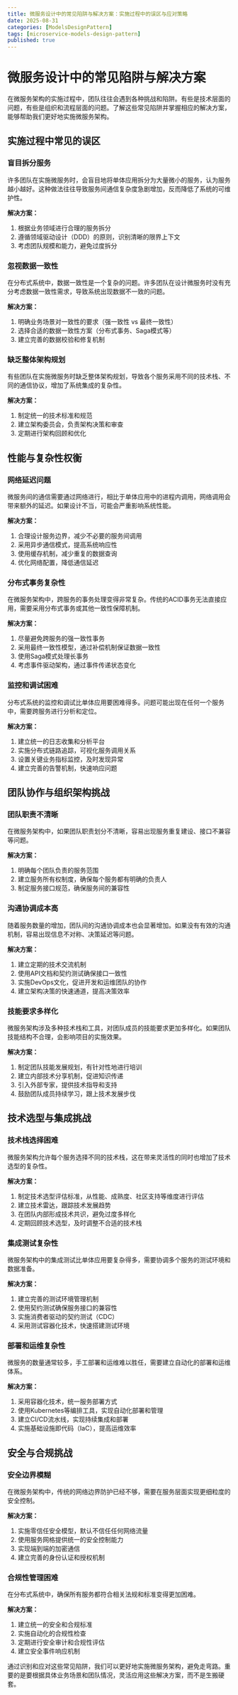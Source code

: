 ```yaml
---
title: 微服务设计中的常见陷阱与解决方案：实施过程中的误区与应对策略
date: 2025-08-31
categories: [ModelsDesignPattern]
tags: [microservice-models-design-pattern]
published: true
---
```


# 微服务设计中的常见陷阱与解决方案

在微服务架构的实施过程中，团队往往会遇到各种挑战和陷阱。有些是技术层面的问题，有些是组织和流程层面的问题。了解这些常见陷阱并掌握相应的解决方案，能够帮助我们更好地实施微服务架构。

## 实施过程中常见的误区

### 盲目拆分服务
许多团队在实施微服务时，会盲目地将单体应用拆分为大量微小的服务，认为服务越小越好。这种做法往往导致服务间通信复杂度急剧增加，反而降低了系统的可维护性。

**解决方案：**
1. 根据业务领域进行合理的服务拆分
2. 遵循领域驱动设计（DDD）的原则，识别清晰的限界上下文
3. 考虑团队规模和能力，避免过度拆分

### 忽视数据一致性
在分布式系统中，数据一致性是一个复杂的问题。许多团队在设计微服务时没有充分考虑数据一致性需求，导致系统出现数据不一致的问题。

**解决方案：**
1. 明确业务场景对一致性的要求（强一致性 vs 最终一致性）
2. 选择合适的数据一致性方案（分布式事务、Saga模式等）
3. 建立完善的数据校验和修复机制

### 缺乏整体架构规划
有些团队在实施微服务时缺乏整体架构规划，导致各个服务采用不同的技术栈、不同的通信协议，增加了系统集成的复杂性。

**解决方案：**
1. 制定统一的技术标准和规范
2. 建立架构委员会，负责架构决策和审查
3. 定期进行架构回顾和优化

## 性能与复杂性权衡

### 网络延迟问题
微服务间的通信需要通过网络进行，相比于单体应用中的进程内调用，网络调用会带来额外的延迟。如果设计不当，可能会严重影响系统性能。

**解决方案：**
1. 合理设计服务边界，减少不必要的服务间调用
2. 采用异步通信模式，提高系统响应性
3. 使用缓存机制，减少重复的数据查询
4. 优化网络配置，降低通信延迟

### 分布式事务复杂性
在微服务架构中，跨服务的事务处理变得非常复杂。传统的ACID事务无法直接应用，需要采用分布式事务或其他一致性保障机制。

**解决方案：**
1. 尽量避免跨服务的强一致性事务
2. 采用最终一致性模型，通过补偿机制保证数据一致性
3. 使用Saga模式处理长事务
4. 考虑事件驱动架构，通过事件传递状态变化

### 监控和调试困难
分布式系统的监控和调试比单体应用要困难得多。问题可能出现在任何一个服务中，需要跨服务进行分析和定位。

**解决方案：**
1. 建立统一的日志收集和分析平台
2. 实施分布式链路追踪，可视化服务调用关系
3. 设置关键业务指标监控，及时发现异常
4. 建立完善的告警机制，快速响应问题

## 团队协作与组织架构挑战

### 团队职责不清晰
在微服务架构中，如果团队职责划分不清晰，容易出现服务重复建设、接口不兼容等问题。

**解决方案：**
1. 明确每个团队负责的服务范围
2. 建立服务所有权制度，确保每个服务都有明确的负责人
3. 制定服务接口规范，确保服务间的兼容性

### 沟通协调成本高
随着服务数量的增加，团队间的沟通协调成本也会显著增加。如果没有有效的沟通机制，容易出现信息不对称、决策延迟等问题。

**解决方案：**
1. 建立定期的技术交流机制
2. 使用API文档和契约测试确保接口一致性
3. 实施DevOps文化，促进开发和运维团队的协作
4. 建立架构决策的快速通道，提高决策效率

### 技能要求多样化
微服务架构涉及多种技术栈和工具，对团队成员的技能要求更加多样化。如果团队技能结构不合理，会影响项目的实施效果。

**解决方案：**
1. 制定团队技能发展规划，有针对性地进行培训
2. 建立内部技术分享机制，促进知识传递
3. 引入外部专家，提供技术指导和支持
4. 鼓励团队成员持续学习，跟上技术发展步伐

## 技术选型与集成挑战

### 技术栈选择困难
微服务架构允许每个服务选择不同的技术栈，这在带来灵活性的同时也增加了技术选型的复杂性。

**解决方案：**
1. 制定技术选型评估标准，从性能、成熟度、社区支持等维度进行评估
2. 建立技术雷达，跟踪技术发展趋势
3. 在团队内部形成技术共识，避免过度多样化
4. 定期回顾技术选型，及时调整不合适的技术栈

### 集成测试复杂性
微服务架构中的集成测试比单体应用要复杂得多，需要协调多个服务的测试环境和数据准备。

**解决方案：**
1. 建立完善的测试环境管理机制
2. 使用契约测试确保服务接口的兼容性
3. 实施消费者驱动的契约测试（CDC）
4. 采用测试容器化技术，快速搭建测试环境

### 部署和运维复杂性
微服务的数量通常较多，手工部署和运维难以胜任，需要建立自动化的部署和运维体系。

**解决方案：**
1. 采用容器化技术，统一服务部署方式
2. 使用Kubernetes等编排工具，实现自动化部署和管理
3. 建立CI/CD流水线，实现持续集成和部署
4. 实施基础设施即代码（IaC），提高运维效率

## 安全与合规挑战

### 安全边界模糊
在微服务架构中，传统的网络边界防护已经不够，需要在服务层面实现更细粒度的安全控制。

**解决方案：**
1. 实施零信任安全模型，默认不信任任何网络流量
2. 使用服务网格提供统一的安全控制能力
3. 实现端到端的加密通信
4. 建立完善的身份认证和授权机制

### 合规性管理困难
在分布式系统中，确保所有服务都符合相关法规和标准变得更加困难。

**解决方案：**
1. 建立统一的安全和合规标准
2. 实施自动化的合规性检查
3. 定期进行安全审计和合规性评估
4. 建立安全事件响应机制

通过识别和应对这些常见陷阱，我们可以更好地实施微服务架构，避免走弯路。重要的是要根据具体业务场景和团队情况，灵活应用这些解决方案，而不是生搬硬套。
